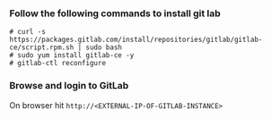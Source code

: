 ### Follow the following commands to install git lab
```
# curl -s https://packages.gitlab.com/install/repositories/gitlab/gitlab-ce/script.rpm.sh | sudo bash
# sudo yum install gitlab-ce -y
# gitlab-ctl reconfigure
```

### Browse and login to GitLab
On browser hit `http://<EXTERNAL-IP-OF-GITLAB-INSTANCE>`
